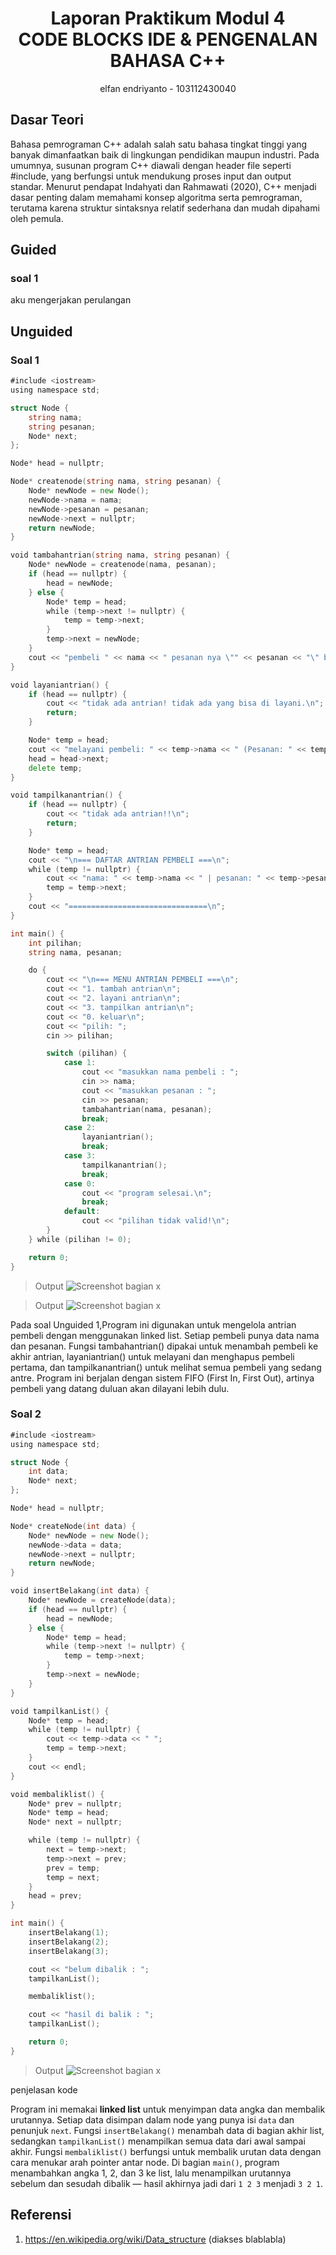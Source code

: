 # <h1 align="center">Laporan Praktikum Modul 4 <br>  CODE BLOCKS IDE & PENGENALAN BAHASA C++</h1>
<p align="center">elfan endriyanto - 103112430040</p>

## Dasar Teori

Bahasa pemrograman C++ adalah salah satu bahasa tingkat tinggi yang banyak dimanfaatkan baik di lingkungan pendidikan maupun industri. Pada umumnya, susunan program C++ diawali dengan header file seperti #include, yang berfungsi untuk mendukung proses input dan output standar. Menurut pendapat Indahyati dan Rahmawati (2020), C++ menjadi dasar penting dalam memahami konsep algoritma serta pemrograman, terutama karena struktur sintaksnya relatif sederhana dan mudah dipahami oleh pemula.



## Guided

### soal 1

aku mengerjakan perulangan

## Unguided

### Soal 1

```go
#include <iostream>
using namespace std;

struct Node {
    string nama;
    string pesanan;
    Node* next;
};

Node* head = nullptr;

Node* createnode(string nama, string pesanan) {
    Node* newNode = new Node();
    newNode->nama = nama;
    newNode->pesanan = pesanan;
    newNode->next = nullptr;
    return newNode;
}

void tambahantrian(string nama, string pesanan) {
    Node* newNode = createnode(nama, pesanan);
    if (head == nullptr) {
        head = newNode;
    } else {
        Node* temp = head;
        while (temp->next != nullptr) {
            temp = temp->next;
        }
        temp->next = newNode;
    }
    cout << "pembeli " << nama << " pesanan nya \"" << pesanan << "\" berhasil ditambahkan ke antrian.\n";
}

void layaniantrian() {
    if (head == nullptr) {
        cout << "tidak ada antrian! tidak ada yang bisa di layani.\n";
        return;
    }

    Node* temp = head;
    cout << "melayani pembeli: " << temp->nama << " (Pesanan: " << temp->pesanan << ")\n";
    head = head->next;
    delete temp;
}

void tampilkanantrian() {
    if (head == nullptr) {
        cout << "tidak ada antrian!!\n";
        return;
    }

    Node* temp = head;
    cout << "\n=== DAFTAR ANTRIAN PEMBELI ===\n";
    while (temp != nullptr) {
        cout << "nama: " << temp->nama << " | pesanan: " << temp->pesanan << endl;
        temp = temp->next;
    }
    cout << "===============================\n";
}

int main() {
    int pilihan;
    string nama, pesanan;

    do {
        cout << "\n=== MENU ANTRIAN PEMBELI ===\n";
        cout << "1. tambah antrian\n";
        cout << "2. layani antrian\n";
        cout << "3. tampilkan antrian\n";
        cout << "0. keluar\n";
        cout << "pilih: ";
        cin >> pilihan;

        switch (pilihan) {
            case 1:
                cout << "masukkan nama pembeli : ";
                cin >> nama;
                cout << "masukkan pesanan : ";
                cin >> pesanan;
                tambahantrian(nama, pesanan);
                break;
            case 2:
                layaniantrian();
                break;
            case 3:
                tampilkanantrian();
                break;
            case 0:
                cout << "program selesai.\n";
                break;
            default:
                cout << "pilihan tidak valid!\n";
        }
    } while (pilihan != 0);

    return 0;
}


```

> Output
> ![Screenshot bagian x](e1.png)

> Output
> ![Screenshot bagian x](e2.png)

Pada soal Unguided 1,Program ini digunakan untuk mengelola antrian pembeli dengan menggunakan linked list. Setiap pembeli punya data nama dan pesanan. Fungsi tambahantrian() dipakai untuk menambah pembeli ke akhir antrian, layaniantrian() untuk melayani dan menghapus pembeli pertama, dan tampilkanantrian() untuk melihat semua pembeli yang sedang antre. Program ini berjalan dengan sistem FIFO (First In, First Out), artinya pembeli yang datang duluan akan dilayani lebih dulu.
### Soal 2

```go
#include <iostream>
using namespace std;

struct Node {
    int data;
    Node* next;
};

Node* head = nullptr;

Node* createNode(int data) {
    Node* newNode = new Node();
    newNode->data = data;
    newNode->next = nullptr;
    return newNode;
}

void insertBelakang(int data) {
    Node* newNode = createNode(data);
    if (head == nullptr) {
        head = newNode;
    } else {
        Node* temp = head;
        while (temp->next != nullptr) {
            temp = temp->next;
        }
        temp->next = newNode;
    }
}

void tampilkanList() {
    Node* temp = head;
    while (temp != nullptr) {
        cout << temp->data << " ";
        temp = temp->next;
    }
    cout << endl;
}

void membaliklist() {
    Node* prev = nullptr;
    Node* temp = head;
    Node* next = nullptr;

    while (temp != nullptr) {
        next = temp->next;
        temp->next = prev;
        prev = temp;
        temp = next;
    }
    head = prev;
}

int main() {
    insertBelakang(1);
    insertBelakang(2);
    insertBelakang(3);

    cout << "belum dibalik : ";
    tampilkanList();

    membaliklist();

    cout << "hasil di balik : ";
    tampilkanList();

    return 0;
}


```

> Output
> ![Screenshot bagian x](e3.png)

penjelasan kode

Program ini memakai **linked list** untuk menyimpan data angka dan membalik urutannya. Setiap data disimpan dalam node yang punya isi `data` dan penunjuk `next`. Fungsi `insertBelakang()` menambah data di bagian akhir list, sedangkan `tampilkanList()` menampilkan semua data dari awal sampai akhir. Fungsi `membaliklist()` berfungsi untuk membalik urutan data dengan cara menukar arah pointer antar node. Di bagian `main()`, program menambahkan angka 1, 2, dan 3 ke list, lalu menampilkan urutannya sebelum dan sesudah dibalik — hasil akhirnya jadi dari `1 2 3` menjadi `3 2 1`.



## Referensi

1. https://en.wikipedia.org/wiki/Data_structure (diakses blablabla)
